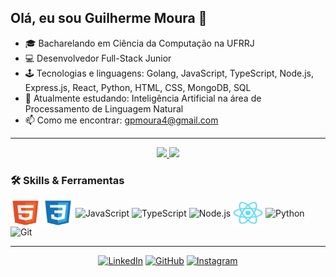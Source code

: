 ## Olá, eu sou Guilherme Moura 👋

- 🎓 Bacharelando em Ciência da Computação na UFRRJ  
- 💻 Desenvolvedor Full-Stack Junior
- 🕹️ Tecnologias e linguagens: Golang, JavaScript, TypeScript, Node.js, Express.js, React, Python, HTML, CSS, MongoDB, SQL
- 🚀 Atualmente estudando: Inteligência Artificial na área de Processamento de Linguagem Natural
- 📫 Como me encontrar: gpmoura4@gmail.com  

---

<div align="center">
  <a href="https://github-readme-stats.vercel.app/api?username=gpmoura4&show_icons=true&theme=darcula&include_all_commits=true&count_private=true">
    <img height="160" src="https://github-readme-stats.vercel.app/api?username=gpmoura4&show_icons=true&theme=darcula&include_all_commits=true&count_private=true"/>
  </a>
  <a href="https://github-readme-stats.vercel.app/api/top-langs/?username=gpmoura4&layout=compact&theme=darcula&langs_count=7">
    <img height="160" src="https://github-readme-stats.vercel.app/api/top-langs/?username=gpmoura4&layout=compact&theme=darcula&langs_count=7"/>
  </a>
</div>

### 🛠️ Skills & Ferramentas

<div style="display: inline_block">
  <img align="center" alt="HTML5"     height="40" width="48" src="https://raw.githubusercontent.com/devicons/devicon/master/icons/html5/html5-original.svg" />
  <img align="center" alt="CSS3"      height="40" width="48" src="https://raw.githubusercontent.com/devicons/devicon/master/icons/css3/css3-original.svg" />
  <img align="center" alt="JavaScript"height="40" width="48" src="https://cdn.jsdelivr.net/gh/devicons/devicon/icons/javascript/javascript-original.svg" />
  <img align="center" alt="TypeScript"height="40" width="48" src="https://cdn.jsdelivr.net/gh/devicons/devicon/icons/typescript/typescript-original.svg" />
  <img align="center" alt="Node.js"   height="40" width="48" src="https://cdn.jsdelivr.net/gh/devicons/devicon/icons/nodejs/nodejs-original.svg" />
  <img align="center" alt="React"     height="40" width="48" src="https://raw.githubusercontent.com/devicons/devicon/master/icons/react/react-original.svg" />
  <img align="center" alt="Python"    height="40" width="48" src="https://cdn.jsdelivr.net/gh/devicons/devicon/icons/python/python-original.svg" />
  <img align="center" alt="Git"       height="40" width="48" src="https://cdn.jsdelivr.net/gh/devicons/devicon@latest/icons/go/go-original-wordmark.svg" />
</div>

---

<div align="center">
  <a href="https://www.linkedin.com/in/gpmouradev/" target="_blank"><img src="https://img.shields.io/badge/-LinkedIn-%230077B5?style=for-the-badge&logo=linkedin" alt="LinkedIn"/></a>
  <a href="https://github.com/gpmoura4" target="_blank"><img src="https://img.shields.io/badge/GitHub-100000?style=for-the-badge&logo=github&logoColor=white" alt="GitHub"/></a>
  <a href="https://www.instagram.com/gpmouradev/" target="_blank"><img src="https://img.shields.io/badge/Instagram-E4405F?style=for-the-badge&logo=instagram&logoColor=white" alt="Instagram"/></a>
</div>
